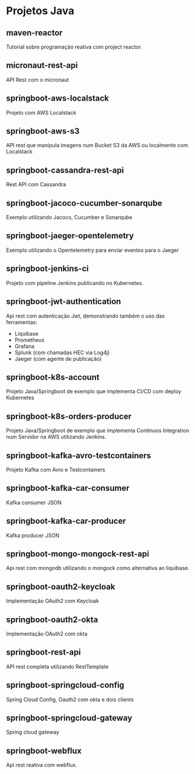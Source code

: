 # Projetos Java

## maven-reactor

Tutorial sobre programação reativa com project reactor.

## micronaut-rest-api

API Rest com o micronaut

## springboot-aws-localstack

Projeto com AWS Localstack

## springboot-aws-s3

API rest que manipula imagens num Bucket S3 da AWS ou localmente com Localstack

## springboot-cassandra-rest-api

Rest API com Cassandra

## springboot-jacoco-cucumber-sonarqube

Exemplo utilizando Jacoco, Cucumber e Sonarqube

## springboot-jaeger-opentelemetry

Exemplo utilizando o Opentelemetry para enviar eventos para o Jaeger

## springboot-jenkins-ci

Projeto com pipeline Jenkins publicando no Kubernetes.

## springboot-jwt-authentication

Api rest com autenticação Jwt, demonstrando também o uso das ferramentas:

* Liquibase
* Prometheus
* Grafana
* Splunk (com chamadas HEC via Log4j)
* Jaeger (com agente de publicação)

## springboot-k8s-account

Projeto Java/Springboot de exemplo que implementa CI/CD com deploy Kubernetes

## springboot-k8s-orders-producer

Projeto Java/Springboot de exemplo que implementa Continuos Integration num Servidor na AWS utilizando Jenkins.

## springboot-kafka-avro-testcontainers

Projeto Kafka com Avro e Testcontainers

## springboot-kafka-car-consumer

Kafka consumer JSON

## springboot-kafka-car-producer

Kafka producer JSON

## springboot-mongo-mongock-rest-api

Api rest com mongodb utilizando o mongock como alternativa ao liquibase.

## springboot-oauth2-keycloak

Implementação OAuth2 com Keycloak

## springboot-oauth2-okta

Implementação OAuth2 com okta

## springboot-rest-api

API rest completa utilizando RestTemplate

## springboot-springcloud-config

Spring Cloud Config, Oauth2 com okta e dois clients

## springboot-springcloud-gateway

Spring cloud gateway

## springboot-webflux

Api rest reativa com webflux.
